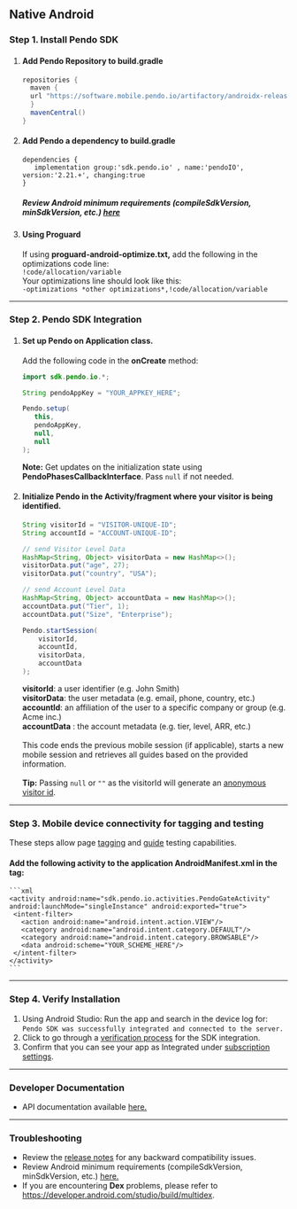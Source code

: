 ## Native Android

### Step 1. Install Pendo SDK

1. #### Add Pendo Repository to **build.gradle**

    ```java
    repositories {
      maven {
      url "https://software.mobile.pendo.io/artifactory/androidx-release"
      }
      mavenCentral()
    } 
    ```

2. #### Add Pendo a dependency to **build.gradle**

    ```shell
    dependencies {
       implementation group:'sdk.pendo.io' , name:'pendoIO', version:'2.21.+', changing:true
    }
    ```

    ##### Review Android minimum requirements (compileSdkVersion, minSdkVersion, etc.) <a href="https://support.pendo.io/hc/en-us/articles/4404065352987-Developer-s-Guide-to-Installing-the-Pendo-Android-SDK#requirements-0-0" target="_blank">here</a>

3. #### Using Proguard

    If using **proguard-android-optimize.txt,** add the following in the optimizations code line:  
    `!code/allocation/variable`  
    Your optimizations line should look like this:  
    `-optimizations *other optimizations*,!code/allocation/variable`

-------------

### Step 2. Pendo SDK Integration

1. #### Set up Pendo on **Application class**.

    Add the following code in the **onCreate** method:

    ```java
    import sdk.pendo.io.*;

    String pendoAppKey = "YOUR_APPKEY_HERE";
    
    Pendo.setup(
       this,
       pendoAppKey,
       null,
       null
    );
    ```

    **Note:** Get updates on the initialization state using  **PendoPhasesCallbackInterface**. Pass `null` if not needed.

2. #### Initialize Pendo in the **Activity/fragment** where your visitor is being identified.

    ```java
    String visitorId = "VISITOR-UNIQUE-ID";
    String accountId = "ACCOUNT-UNIQUE-ID";

    // send Visitor Level Data
    HashMap<String, Object> visitorData = new HashMap<>();
    visitorData.put("age", 27);
    visitorData.put("country", "USA");

    // send Account Level Data
    HashMap<String, Object> accountData = new HashMap<>();
    accountData.put("Tier", 1);
    accountData.put("Size", "Enterprise");

    Pendo.startSession(
        visitorId,
        accountId,
        visitorData,
        accountData
   );
    ```

    **visitorId**: a user identifier (e.g. John Smith)  
    **visitorData**: the user metadata (e.g. email, phone, country, etc.)  
    **accountId**: an affiliation of the user to a specific company or group (e.g. Acme inc.)  
    **accountData** : the account metadata (e.g. tier, level, ARR, etc.)  
&nbsp;  
    This code ends the previous mobile session (if applicable), starts a new mobile session and retrieves all guides based on the provided information.  
&nbsp;  
    **Tip:** Passing `null` or `""` as the visitorId will generate an <a href="https://help.pendo.io/resources/support-library/analytics/anonymous-visitors.html" target="_blank">anonymous visitor id</a>.

-------------

### Step 3. Mobile device connectivity for tagging and testing

These steps allow page <a href="https://support.pendo.io/hc/en-us/articles/360033609651-Tagging-Mobile-Pages#HowtoTagaPage" target="_blank">tagging</a>
and <a href="https://support.pendo.io/hc/en-us/articles/360033487792-Creating-a-Mobile-Guide#test-guide-on-device-0-6" target="_blank">guide</a> testing capabilities.

#### Add the following **activity** to the application **AndroidManifest.xml** in the **<Application>** tag:

    ```xml
    <activity android:name="sdk.pendo.io.activities.PendoGateActivity" android:launchMode="singleInstance" android:exported="true">
     <intent-filter>
       <action android:name="android.intent.action.VIEW"/>
       <category android:name="android.intent.category.DEFAULT"/>
       <category android:name="android.intent.category.BROWSABLE"/>
       <data android:scheme="YOUR_SCHEME_HERE"/>
     </intent-filter>
    </activity>
    ```

-------------

### Step 4. Verify Installation

1.  Using Android Studio: Run the app and search in the device log for:  
    `Pendo SDK was successfully integrated and connected to the server.`
2.  Click to go through a <a href="#" data-start-verification>verification process</a> for the SDK integration.
3.  Confirm that you can see your app as Integrated under <a href="https://app.pendo.io/admin" target="_blank">subscription settings</a>.

-------------

### Developer Documentation
* API documentation available <a href="https://support.pendo.io/hc/en-us/articles/360057203531-Android-Developer-API-Documentation" target="_blank">here.</a>

-------------

### Troubleshooting

* Review the <a href="https://developers.pendo.io/category/mobile-sdk/" target="_blank">release notes</a> for any backward compatibility issues.
* Review Android minimum requirements (compileSdkVersion, minSdkVersion, etc.) <a href="https://support.pendo.io/hc/en-us/articles/4404065352987-Developer-s-Guide-to-Installing-the-Pendo-Android-SDK#requirements-0-0" target="_blank">here.</a>
* If you are encountering **Dex** problems, please refer to <a href="https://developer.android.com/studio/build/multidex" target="_blank">https://developer.android.com/studio/build/multidex</a>.
